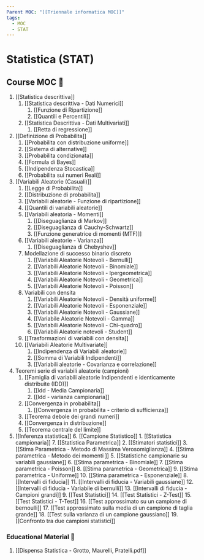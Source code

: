 ```yaml
---
Parent MOC: "[[Triennale informatica MOC]]"
tags:
  - MOC
  - STAT
---
```

# Statistica (STAT)

## Course MOC  📒
1. [[Statistica descrittiva]]
	1. [[Statistica descrittiva - Dati Numerici]]
		1. [[Funzione di Ripartizione]]
		2. [[Quantili e Percentili]]
	2. [[Statistica Descrittiva - Dati Multivariati]]
		1. [[Retta di regressione]]
2. [[Definizione di Probabilita]]
	1. [[Probabilita con distribuzione uniforme]]
	2. [[Sistema di alternative]]
	3. [[Probabilita condizionata]]
	4. [[Formula di Bayes]]
	5. [[Indipendenza Stocastica]]
	6. [[Probabilita sui numeri Reali]]
3. [[Variabili Aleatorie (Casuali)]]
	1. [[Legge di Probabilita]]
	2. [[Distribuzione di probabilita]]
	3. [[Variabili aleatorie - Funzione di ripartizione]]
	4. [[Quantili di variabili aleatorie]]
	5. [[Variabili aleatoria - Momenti]]
		1. [[Diseguaglianza di Markov]]
		2. [[Diseguaglianza di Cauchy-Schwartz]]
		3. [[Funzione generatrice di momenti (MTF)]]
	6. [[Variabili aleatorie - Varianza]]
		1. [[Diseguaglianza di Chebyshev]]
	7. Modellazione di successo binario discreto
		1. [[Variabili Aleatorie Notevoli - Bernulli]]
		2. [[Variabili Aleatorie Notevoli - Binomiale]]
		3. [[Variabili Aleatorie Notevoli - Ipergeometrica]]
		4. [[Variabili Aleatorie Notevoli - Geometrica]]
		5. [[Variabili Aleatorie Notevoli - Poisson]]
	8. Variabili con densita
		1. [[Variabili Aleatorie Notevoli - Densità uniforme]]
		2. [[Variabili Aleatorie Notevoli - Esponenziale]]
		3. [[Variabili Aleatorie Notevoli - Gaussiane]]
		4. [[Variabile Aleatorie Notevoli - Gamma]]
		5. [[Variabili Aleatorie Notevoli - Chi-quadro]]
		6. [[Variabili Aleatorie notevoli - Student]]
	9. [[Trasformazioni di variabili con densita]]
	10. [[Variabili Aleatorie Multivariate]]
		1. [[Indipendenza di Variabili aleatorie]]
		2. [[Somma di Variabili Indipendenti]]
		3. [[Variabili aleatorie - Covarianza e correlazione]]
4. Teoremi serie di variabili aleatorie (campioni)
	1. [[Famiglia di variabili aleatorie Indipendenti e identicamente distribuite (IDD)]]
		1. [[Idd - Media Campionaria]]
		2. [[Idd - varianza campionaria]]
	2. [[Convergenza in probabilita]]
		1. [[Convergenza in probabilita - criterio di sufficienza]]
	3. [[Teorema debole dei grandi numeri]]
	4. [[Convergenza in distribuzione]]
	5. [[Teorema centrale del limite]]
5. [[Inferenza statistica]]
	6. [[Campione Statistico]]
		1. [[Statistica campionaria]]
	7. [[Statistica Parametrica]]
		2. [[Stimatori statistici]]
		3. [[Stima Parametrica - Metodo di Massima Verosomiglianza]]
		4. [[Stima parametrica - Metodo dei momenti ]]
		5. [[Statistiche campionarie su variabili gaussiane]]
		6. [[Stima parametrica - Binomiale]]
		7. [[Stima parametrica - Poisson]]
		8. [[Stima parametrica - Geometrica]]
		9. [[Stima parametrica - Uniforme]]
		10. [[Stima parametrica - Esponenziale]]
	8. [[Intervalli di fiducia]]
		11. [[Intervalli di fiducia - Variabili gaussiane]]
		12. [[Intervalli di fiducia - Variabile di bernulli]]
		13. [[Intervalli di fiducia - Campioni grandi]]
	9. [[Test Statistici]]
		14. [[Test Statistici - Z-Test]]
		15. [[Test Statistici - T-Test]]
		16. [[Test approssimato su un campione di bernoulli]]
		17. [[Test approssimato sulla media di un campione di taglia grande]]
		18. [[Test sulla varianza di un campione gaussiano]]
		19. [[Confronto tra due campioni statistici]]

### Educational Material 🧱
1.  [[Dispensa Statistica - Grotto, Maurelli, Pratelli.pdf]]

